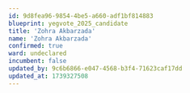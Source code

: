 ```yaml
---
id: 9d8fea96-9854-4be5-a660-adf1bf814883
blueprint: yegvote_2025_candidate
title: 'Zohra Akbarzada'
name: 'Zohra Akbarzada'
confirmed: true
ward: undeclared
incumbent: false
updated_by: 9c6b6866-e047-4568-b3f4-71623caf17dd
updated_at: 1739327508
---
```


